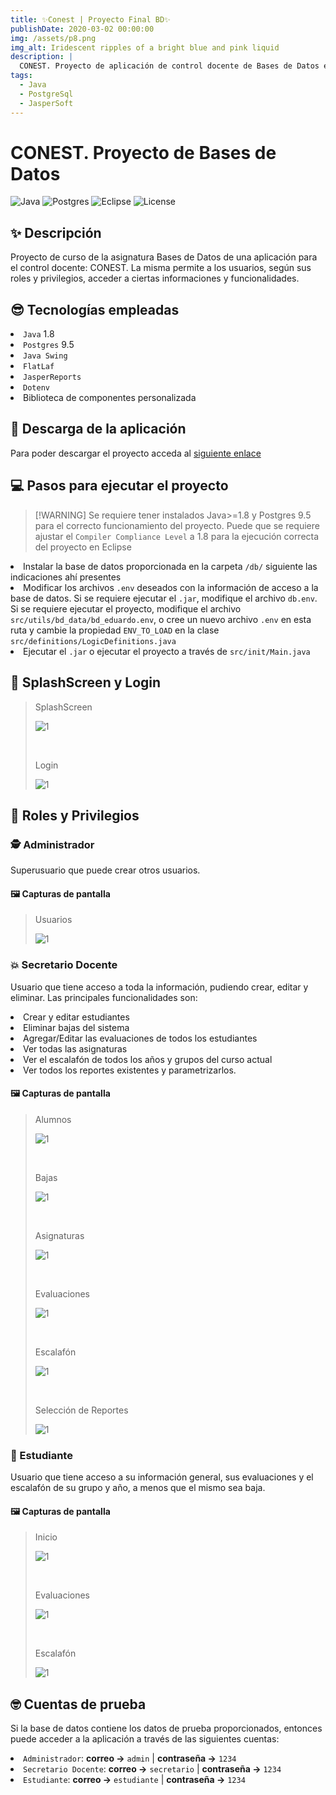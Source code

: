 ```yaml
---
title: ✨Conest | Proyecto Final BD✨
publishDate: 2020-03-02 00:00:00
img: /assets/p8.png
img_alt: Iridescent ripples of a bright blue and pink liquid
description: |
  CONEST. Proyecto de aplicación de control docente de Bases de Datos en Java Swing y PostgreSQL
tags:
  - Java
  - PostgreSql
  - JasperSoft 
---
```


<h1 id="conest-proyecto-de-bases-de-datos">CONEST. Proyecto de Bases de Datos</h1>
<p><img src="https://img.shields.io/badge/java-%23ED8B00.svg?style=for-the-badge&amp;logo=openjdk&amp;logoColor=white" alt="Java">
<img src="https://img.shields.io/badge/postgres-%23316192.svg?style=for-the-badge&amp;logo=postgresql&amp;logoColor=white" alt="Postgres">
<img src="https://img.shields.io/badge/Eclipse-FE7A16.svg?style=for-the-badge&amp;logo=Eclipse&amp;logoColor=white" alt="Eclipse">
<img src="https://img.shields.io/badge/MIT-e63caa?style=for-the-badge&amp;label=License&amp;labelColor=35495E" alt="License"></p>
<h2 id="-descripci-n">✨ Descripción</h2>
<p>Proyecto de curso de la asignatura Bases de Datos de una aplicación para el control docente: CONEST.
La misma permite a los usuarios, según sus roles y privilegios, acceder a ciertas informaciones y funcionalidades.</p>
<h2 id="-tecnolog-as-empleadas">😎 Tecnologías empleadas</h2>
<li><code>Java</code> 1.8</li>
<li><code>Postgres</code> 9.5</li>
<li><code>Java Swing</code></li>
<li><code>FlatLaf</code></li>
<li><code>JasperReports</code></li>
<li><code>Dotenv</code></li>
<li>Biblioteca de componentes personalizada</li>
<h2 id="-descarga-de-la-aplicaci-n">🌌 Descarga de la aplicación</h2>
<p>Para poder descargar el proyecto acceda al <a href="https://github.com/EduardoProfe666/bases-de-datos/releases/latest">siguiente enlace</a></p>
<h2 id="-pasos-para-ejecutar-el-proyecto">💻 Pasos para ejecutar el proyecto</h2>
<blockquote>
<p>[!WARNING]
Se requiere tener instalados Java&gt;=1.8 y Postgres 9.5 para el correcto funcionamiento del proyecto. Puede que se requiere ajustar el <code>Compiler Compliance Level</code> a 1.8 para la ejecución correcta del proyecto en Eclipse</p>
</blockquote>
<li>Instalar la base de datos proporcionada en la carpeta <code>/db/</code> siguiente las indicaciones ahí presentes</li>
<li>Modificar los archivos <code>.env</code> deseados con la información de acceso a la base de datos. Si se requiere ejecutar el <code>.jar</code>, modifique el archivo <code>db.env</code>. Si se requiere ejecutar el proyecto, modifique el archivo <code>src/utils/bd_data/bd_eduardo.env</code>, o cree un nuevo archivo <code>.env</code> en esta ruta y cambie la propiedad <code>ENV_TO_LOAD</code> en la clase <code>src/definitions/LogicDefinitions.java</code></li>
<li>Ejecutar el <code>.jar</code> o ejecutar el proyecto a través de <code>src/init/Main.java</code></li>
<h2 id="-splashscreen-y-login">👾 SplashScreen y Login</h2>
<blockquote>
<p>SplashScreen</p>
<p><img src="/assets/1.png" alt="1"></p>
<br>
<p>Login</p>
<p><img src="/assets/2.png" alt="1"></p>
</blockquote>
<h2 id="-roles-y-privilegios">💫 Roles y Privilegios</h2>
<h3 id="-administrador">🕵 Administrador</h3>
<p>Superusuario que puede crear otros usuarios.</p>
<h4 id="-capturas-de-pantalla">🖼 Capturas de pantalla</h4>
<blockquote>
<p>Usuarios</p>
<p><img src="/assets/3.png" alt="1"></p>
</blockquote>
<h3 id="-secretario-docente">💥 Secretario Docente</h3>
<p>Usuario que tiene acceso a toda la información, pudiendo crear, editar y eliminar. Las principales funcionalidades son:</p>
<li>Crear y editar estudiantes</li>
<li>Eliminar bajas del sistema</li>
<li>Agregar/Editar las evaluaciones de todos los estudiantes</li>
<li>Ver todas las asignaturas</li>
<li>Ver el escalafón de todos los años y grupos del curso actual</li>
<li>Ver todos los reportes existentes y parametrizarlos.</li>
<h4 id="-capturas-de-pantalla">🖼 Capturas de pantalla</h4>
<blockquote>
<p>Alumnos</p>
<p><img src="/assets/7.png" alt="1"></p>
<br>
<p>Bajas</p>        
<p><img src="/assets/8.png" alt="1"></p>
<br>
<p>Asignaturas</p>
<p><img src="/assets/9.png" alt="1"></p>
<br>
<p>Evaluaciones</p>
<p><img src="/assets/10.png" alt="1"></p>
<br>
<p>Escalafón</p>
<p><img src="/assets/11.png" alt="1"></p>
<br>
<p>Selección de Reportes</p>
<p><img src="/assets/12.png" alt="1"></p>
</blockquote>
<h3 id="-estudiante">🚢 Estudiante</h3>
<p>Usuario que tiene acceso a su información general, sus evaluaciones y el escalafón de su grupo y año, a menos que el mismo sea baja.</p>
<h4 id="-capturas-de-pantalla">🖼 Capturas de pantalla</h4>
<blockquote>
<p>Inicio</p>
<p><img src="/assets/4.png" alt="1"></p>
<br>
<p>Evaluaciones</p>
<p><img src="/assets/5.png" alt="1"></p>
<br>
<p>Escalafón</p>
<p><img src="/assets/6.png" alt="1"></p>
</blockquote>
<h2 id="-cuentas-de-prueba">🤓 Cuentas de prueba</h2>
<p>Si la base de datos contiene los datos de prueba proporcionados, entonces puede acceder a la aplicación a través de las siguientes cuentas:</p>
<li><code>Administrador</code>: <strong>correo -&gt;</strong> <code>admin</code> | <strong>contraseña -&gt;</strong> <code>1234</code></li>
<li><code>Secretario Docente</code>: <strong>correo -&gt;</strong> <code>secretario</code> | <strong>contraseña -&gt;</strong> <code>1234</code></li>
<li><code>Estudiante</code>: <strong>correo -&gt;</strong> <code>estudiante</code> | <strong>contraseña -&gt;</strong> <code>1234</code></li>

